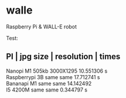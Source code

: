 # walle
Raspberry Pi &amp; WALL-E robot

Test:

PI                    |   jpg size          |       resolution    |      times
------------------------------
Nanopi M1                   505kb                   3000X1295           10.551306 s  
Raspberrypi 3B              same                    same                17.712741 s            
Bananapi M1                 same                    same                14.142492             
I5  4200M                   same                    same                0.344797 s
